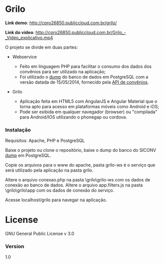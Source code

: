 # Grilo

**Link demo**: http://cpro26850.publiccloud.com.br/grilo/

**Link do vídeo**: http://cpro26850.publiccloud.com.br/Grilo_-_Video_explicativo.mp4

O projeto se divide em duas partes:
- Webservice
    - Feito em linguagem PHP  para facilitar o consumo dos dados dos convênios para ser utilizado na aplicação;
    - Foi utilizado o [dump](http://repositorio.dados.gov.br/economia-financas/encargos-financeiros/transferencias-financeiras/API_siconv_140515.zip) do banco de dados em PostgreSQL com a versão datada de 15/05/2014, fornecido pela [API de convênios](http://api.convenios.gov.br/siconv/doc/).

- Grilo
    - Aplicação feita em HTML5 com AngularJS e Angular Material que o torna apto para acesso em plataformas móveis como Android e iOS;
    - Pode ser exibida em qualquer navegador (browser) ou "compilada" para Android/IOS utilizando o phonegap ou cordova.

### Instalação
Requisitos: Apache, PHP e PostgreSQL

Baixe o projeto ou clone o repositório, baixe o dump do banco do SICONV [dump](http://repositorio.dados.gov.br/economia-financas/encargos-financeiros/transferencias-financeiras/API_siconv_140515.zip) em PostgreSQL.

Copie os arquivos para o www do apache, pasta grilo-ws é o serviço que será utilizado pela aplicação na pasta grilo.

Altere o arquivo conexao.php na pasta \grilo\grilo-ws com os dados de conexão ao banco de dados.
Altere o arquivo app.filters.js na pasta \grilo\grilo\app com os dados de conexão do serviço.

Acesse localhost/grilo para navegar na aplicação.

# License
GNU General Public License v 3.0

### Version
1.0
